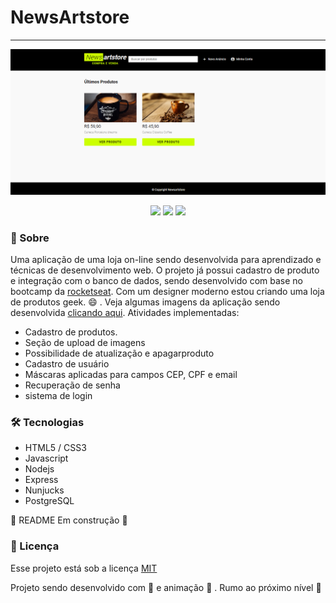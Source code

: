 # NewsArtstore

---

<p align="center">  
  <img src="https://raw.githubusercontent.com/wevdiaz/NewsArtstore/main/imgs_app/home.png">
</p>

<p align="center">
 
 <a>
    <img src="https://img.shields.io/github/license/wevdiaz/NewsArtstore?color=%23CCFF00">
 </a>
 
  <a>
    <img src="https://img.shields.io/github/repo-size/wevdiaz/NewsArtstore?color=%23CCFF00">
  </a>
  
   <a>
    <img src="https://img.shields.io/github/languages/count/wevdiaz/NewsArtstore?color=%23CCFF00">
   </a>
   
   
   
</p>

### :speech_balloon: Sobre

Uma aplicação de uma loja on-line sendo desenvolvida para  aprendizado e técnicas de desenvolvimento web. O projeto já possui cadastro de produto e integração com o banco de dados, sendo desenvolvido com base no bootcamp da [rocketseat](https://rocketseat.com.br). Com um designer moderno estou criando uma loja de produtos geek. :smile: . Veja algumas imagens da aplicação sendo desenvolvida [clicando aqui](https://github.com/wevdiaz/NewsArtstore/tree/main/imgs_app). Atividades implementadas:

* Cadastro de produtos.
* Seção de upload de imagens
* Possibilidade de atualização e apagarproduto
* Cadastro de usuário
* Máscaras aplicadas para campos CEP, CPF e email
* Recuperação de senha
* sistema de login

 
 
### :hammer_and_wrench: Tecnologias

* HTML5 / CSS3
* Javascript
* Nodejs
* Express
* Nunjucks
* PostgreSQL


:construction: README Em construção :construction:

### :scroll: Licença

Esse projeto está sob a licença [MIT](https://github.com/wevdiaz/NewsArtstore/blob/main/LICENSE)

Projeto sendo desenvolvido com :blue_heart: e animação  :star_struck: . Rumo ao próximo nível :rocket:
